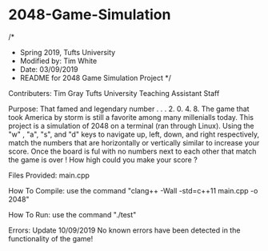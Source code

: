 # 2048-Game-Simulation

/*
 * Spring 2019, Tufts University
 * Modified by: Tim White
 * Date: 03/09/2019
 * README for 2048 Game Simulation Project
 */
 
Contributers: 
             Tim Gray
             Tufts University Teaching Assistant Staff

Purpose: 
        That famed and legendary number . . . 2. 0. 4. 8. The game that took America by storm is still a favorite among many millenialls today. This project is a simulation of 2048 on a terminal (ran through Linux). Using the "w" , "a", "s", and "d" keys to navigate up, left, down, and right respectively, match the numbers that are horizontally or vertically similar to increase your score. Once the board is ful with no numbers next to each other that match the game is over ! How high could you make your score ?

Files Provided:
               main.cpp
               
  

How To Compile: use the command "clang++ -Wall -std=c++11 main.cpp -o 2048"

How To Run: use the command "./test"


Errors: Update 10/09/2019 No known errors have been detected in the functionality of the game!
 
